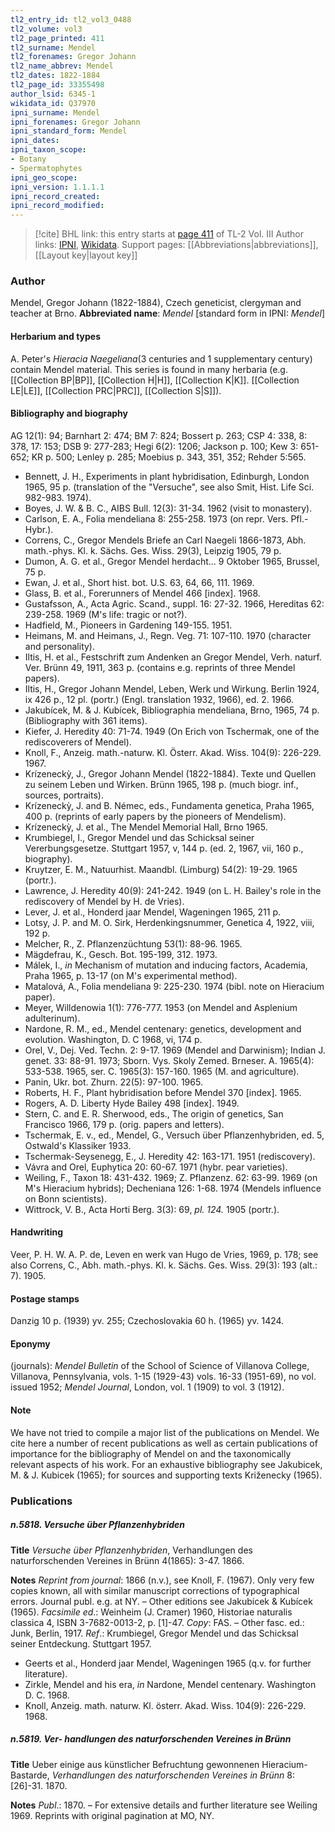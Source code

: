 ```yaml
---
tl2_entry_id: tl2_vol3_0488
tl2_volume: vol3
tl2_page_printed: 411
tl2_surname: Mendel
tl2_forenames: Gregor Johann
tl2_name_abbrev: Mendel
tl2_dates: 1822-1884
tl2_page_id: 33355498
author_lsid: 6345-1
wikidata_id: Q37970
ipni_surname: Mendel
ipni_forenames: Gregor Johann
ipni_standard_form: Mendel
ipni_dates: 
ipni_taxon_scope: 
- Botany
- Spermatophytes
ipni_geo_scope: 
ipni_version: 1.1.1.1
ipni_record_created: 
ipni_record_modified:
---
```


> [!cite] BHL link: this entry starts at [page 411](https://www.biodiversitylibrary.org/page/33355498) of TL-2 Vol. III
> Author links: [IPNI](https://www.ipni.org/a/6345-1), [Wikidata](https://www.wikidata.org/wiki/Q37970). Support pages: [[Abbreviations|abbreviations]], [[Layout key|layout key]]

### Author

Mendel, Gregor Johann (1822-1884), Czech geneticist, clergyman and teacher at Brno. 
**Abbreviated name**: *Mendel* \[standard form in IPNI: *Mendel*\]

#### Herbarium and types

A. Peter's *Hieracia Naegeliana*(3 centuries and 1 supplementary century) contain Mendel material. This series is found in many herbaria (e.g. [[Collection BP|BP]], [[Collection H|H]], [[Collection K|K]]. [[Collection LE|LE]], [[Collection PRC|PRC]], [[Collection S|S]]).

#### Bibliography and biography

AG 12(1): 94; Barnhart 2: 474; BM 7: 824; Bossert p. 263; CSP 4: 338, 8: 378, 17: 153; DSB 9: 277-283; Hegi 6(2): 1206; Jackson p. 100; Kew 3: 651-652; KR p. 500; Lenley p. 285; Moebius p. 343, 351, 352; Rehder 5:565.
- Bennett, J. H., Experiments in plant hybridisation, Edinburgh, London 1965, 95 p. (translation of the "Versuche", see also Smit, Hist. Life Sci. 982-983. 1974).
- Boyes, J. W. & B. C., AIBS Bull. 12(3): 31-34. 1962 (visit to monastery).
- Carlson, E. A., Folia mendeliana 8: 255-258. 1973 (on repr. Vers. Pfl.-Hybr.).
- Correns, C., Gregor Mendels Briefe an Carl Naegeli 1866-1873, Abh. math.-phys. Kl. k. Sächs. Ges. Wiss. 29(3), Leipzig 1905, 79 p.
- Dumon, A. G. et al., Gregor Mendel herdacht... 9 Oktober 1965, Brussel, 75 p.
- Ewan, J. et al., Short hist. bot. U.S. 63, 64, 66, 111. 1969.
- Glass, B. et al., Forerunners of Mendel 466 \[index\]. 1968.
- Gustafsson, A., Acta Agric. Scand., suppl. 16: 27-32. 1966, Hereditas 62: 239-258. 1969 (M's life: tragic or not?).
- Hadfield, M., Pioneers in Gardening 149-155. 1951.
- Heimans, M. and Heimans, J., Regn. Veg. 71: 107-110. 1970 (character and personality).
- Iltis, H. et al., Festschrift zum Andenken an Gregor Mendel, Verh. naturf. Ver. Brünn 49, 1911, 363 p. (contains e.g. reprints of three Mendel papers).
- Iltis, H., Gregor Johann Mendel, Leben, Werk und Wirkung. Berlin 1924, ix 426 p., 12 pl. (portr.) (Engl. translation 1932, 1966), ed. 2. 1966.
- Jakubícek, M. & J. Kubícek, Bibliographia mendeliana, Brno, 1965, 74 p. (Bibliography with 361 items).
- Kiefer, J. Heredity 40: 71-74. 1949 (On Erich von Tschermak, one of the rediscoverers of Mendel).
- Knoll, F., Anzeig. math.-naturw. Kl. Österr. Akad. Wiss. 104(9): 226-229. 1967.
- Krízeneckỳ, J., Gregor Johann Mendel (1822-1884). Texte und Quellen zu seinem Leben und Wirken. Brünn 1965, 198 p. (much biogr. inf., sources, portraits).
- Krízeneckỳ, J. and B. Némec, eds., Fundamenta genetica, Praha 1965, 400 p. (reprints of early papers by the pioneers of Mendelism).
- Krízeneckỳ, J. et al., The Mendel Memorial Hall, Brno 1965.
- Krumbiegel, I., Gregor Mendel und das Schicksal seiner Vererbungsgesetze. Stuttgart 1957, v, 144 p. (ed. 2, 1967, vii, 160 p., biography).
- Kruytzer, E. M., Natuurhist. Maandbl. (Limburg) 54(2): 19-29. 1965 (portr.).
- Lawrence, J. Heredity 40(9): 241-242. 1949 (on L. H. Bailey's role in the rediscovery of Mendel by H. de Vries).
- Lever, J. et al., Honderd jaar Mendel, Wageningen 1965, 211 p.
- Lotsy, J. P. and M. O. Sirk, Herdenkingsnummer, Genetica 4, 1922, viii, 192 p.
- Melcher, R., Z. Pflanzenzüchtung 53(1): 88-96. 1965.
- Mägdefrau, K., Gesch. Bot. 195-199, 312. 1973.
- Málek, I., *in* Mechanism of mutation and inducing factors, Academia, Praha 1965, p. 13-17 (on M's experimental method).
- Matalová, A., Folia mendeliana 9: 225-230. 1974 (bibl. note on Hieracium paper).
- Meyer, Willdenowia 1(1): 776-777. 1953 (on Mendel and Asplenium adulterinum).
- Nardone, R. M., ed., Mendel centenary: genetics, development and evolution. Washington, D. C 1968, vi, 174 p.
- Orel, V., Dej. Ved. Techn. 2: 9-17. 1969 (Mendel and Darwinism); Indian J. genet. 33: 88-91. 1973; Sborn. Vys. Skoly Zemed. Brneser. A. 1965(4): 533-538. 1965, ser. C. 1965(3): 157-160. 1965 (M. and agriculture).
- Panin, Ukr. bot. Zhurn. 22(5): 97-100. 1965.
- Roberts, H. F., Plant hybridisation before Mendel 370 \[index\]. 1965.
- Rogers, A. D. Liberty Hyde Bailey 498 \[index\]. 1949.
- Stern, C. and E. R. Sherwood, eds., The origin of genetics, San Francisco 1966, 179 p. (orig. papers and letters).
- Tschermak, E. v., ed., Mendel, G., Versuch über Pflanzenhybriden, ed. 5, Ostwald's Klassiker 1933.
- Tschermak-Seysenegg, E., J. Heredity 42: 163-171. 1951 (rediscovery).
- Vávra and Orel, Euphytica 20: 60-67. 1971 (hybr. pear varieties).
- Weiling, F., Taxon 18: 431-432. 1969; Z. Pflanzenz. 62: 63-99. 1969 (on M's Hieracium hybrids); Decheniana 126: 1-68. 1974 (Mendels influence on Bonn scientists).
- Wittrock, V. B., Acta Horti Berg. 3(3): 69, *pl. 124.* 1905 (portr.).

#### Handwriting

Veer, P. H. W. A. P. de, Leven en werk van Hugo de Vries, 1969, p. 178; see also Correns, C., Abh. math.-phys. Kl. k. Sächs. Ges. Wiss. 29(3): 193 (alt.: 7). 1905.

#### Postage stamps

Danzig 10 p. (1939) yv. 255; Czechoslovakia 60 h. (1965) yv. 1424.

#### Eponymy

(journals): *Mendel Bulletin* of the School of Science of Villanova College, Villanova, Pennsylvania, vols. 1-15 (1929-43) vols. 16-33 (1951-69), no vol. issued 1952; *Mendel Journal*, London, vol. 1 (1909) to vol. 3 (1912).

#### Note

We have not tried to compile a major list of the publications on Mendel. We cite here a number of recent publications as well as certain publications of importance for the bibliography of Mendel on and the taxonomically relevant aspects of his work. For an exhaustive bibliography see Jakubicek, M. & J. Kubicek (1965); for sources and supporting texts Križenecky (1965).

### Publications

##### n.5818. Versuche über Pflanzenhybriden

**Title**
*Versuche über Pflanzenhybriden*, Verhandlungen des naturforschenden Vereines in Brünn 4(1865): 3-47. 1866.

**Notes**
*Reprint from journal*: 1866 (n.v.), see Knoll, F. (1967). Only very few copies known, all with similar manuscript corrections of typographical errors. Journal publ. e.g. at NY. – Other editions see Jakubícek & Kubícek (1965).
*Facsimile ed*.: Weinheim (J. Cramer) 1960, Historiae naturalis classica 4, ISBN 3-7682-0013-2, p. \[1\]-47. *Copy*: FAS. – Other fasc. ed.: Junk, Berlin, 1917.
*Ref*.: Krumbiegel, Gregor Mendel und das Schicksal seiner Entdeckung. Stuttgart 1957.
- Geerts et al., Honderd jaar Mendel, Wageningen 1965 (q.v. for further literature).
- Zirkle, Mendel and his era, *in* Nardone, Mendel centenary. Washington D. C. 1968.
- Knoll, Anzeig. math. naturw. Kl. österr. Akad. Wiss. 104(9): 226-229. 1968.

##### n.5819. Ver- handlungen des naturforschenden Vereines in Brünn

**Title**
Ueber einige aus künstlicher Befruchtung gewonnenen Hieracium-Bastarde, *Verhandlungen des naturforschenden Vereines in Brünn* 8: \[26\]-31. 1870.

**Notes**
*Publ*.: 1870. – For extensive details and further literature see Weiling 1969. Reprints with original pagination at MO, NY.

